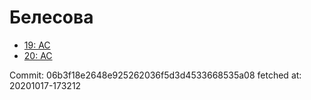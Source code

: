# Белесова
- [19: AC](19.md)
- [20: AC](20.md)

Commit: 06b3f18e2648e925262036f5d3d4533668535a08
 fetched at: 20201017-173212
